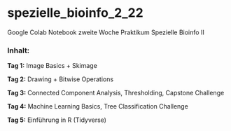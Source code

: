 # spezielle_bioinfo_2_22

Google Colab Notebook zweite Woche Praktikum Spezielle Bioinfo II

### Inhalt: 

**Tag 1:** Image Basics + Skimage

**Tag 2:** Drawing + Bitwise Operations

**Tag 3:** Connected Component Analysis, Thresholding, Capstone Challenge

**Tag 4:** Machine Learning Basics, Tree Classification Challenge

**Tag 5:** Einführung in R (Tidyverse)
